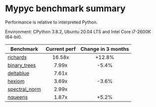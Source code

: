# Mypyc benchmark summary

Performance is relative to interpreted Python.

Environment: CPython 3.8.2, Ubuntu 20.04 LTS and Intel Core i7-2600K (64-bit).

| Benchmark | Current perf | Change in 3 months |
| --- | :---: | :---: |
| [richards](benchmarks/richards.md) | 16.58x | +12.8% |
| [binary_trees](benchmarks/binary_trees.md) | 7.99x | -5.4% |
| [deltablue](benchmarks/deltablue.md) | 7.61x |  |
| [hexiom](benchmarks/hexiom.md) | 3.69x | -3.6% |
| [spectral_norm](benchmarks/spectral_norm.md) | 2.99x |  |
| [nqueens](benchmarks/nqueens.md) | 1.87x | +5.2% |
